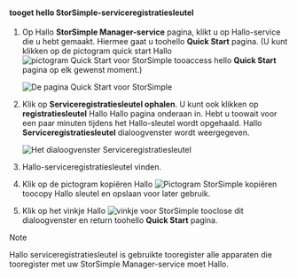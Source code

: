 <!--author=SharS last changed: 9/17/15-->


#### <a name="tooget-hello-storsimple-service-registration-key"></a>tooget hello StorSimple-serviceregistratiesleutel
1. Op Hallo **StorSimple Manager-service** pagina, klikt u op Hallo-service die u hebt gemaakt. Hiermee gaat u toohello **Quick Start** pagina. (U kunt klikken op de pictogram quick start Hallo ![pictogram Quick Start voor StorSimple ](./media/storsimple-get-service-registration-key-gov/HCS_QuickStartIcon-include.png) tooaccess hello **Quick Start** pagina op elk gewenst moment.)
   
     ![De pagina Quick Start voor StorSimple](./media/storsimple-get-service-registration-key-gov/HCS_ServiceQuickStart-gov-include.png)
2. Klik op **Serviceregistratiesleutel ophalen**. U kunt ook klikken op **registratiesleutel** Hallo Hallo pagina onderaan in. Hebt u toowait voor een paar minuten tijdens het Hallo-sleutel wordt opgehaald. Hallo **Serviceregistratiesleutel** dialoogvenster wordt weergegeven.
   
     ![Het dialoogvenster Serviceregistratiesleutel](./media/storsimple-get-service-registration-key-gov/HCS_ServiceRegistrationKey-gov-include.png)
3. Hallo-serviceregistratiesleutel vinden.
4. Klik op de pictogram kopiëren Hallo ![Pictogram StorSimple kopiëren](./media/storsimple-get-service-registration-key-gov/HCS_CopyIcon-include.png) toocopy Hallo sleutel en opslaan voor later gebruik.
5. Klik op het vinkje Hallo ![vinkje voor StorSimple](./media/storsimple-get-service-registration-key-gov/HCS_CheckIcon-include.png) tooclose dit dialoogvenster en return toohello **Quick Start** pagina.

> [!NOTE]
> Hallo serviceregistratiesleutel is gebruikte tooregister alle apparaten die tooregister met uw StorSimple Manager-service moet Hallo.
> 
> 

